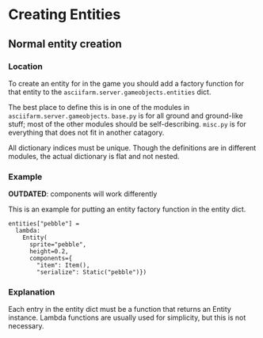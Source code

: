 
# Creating Entities

## Normal entity creation

### Location

To create an entity for in the game you should add a factory function for that entity to the `asciifarm.server.gameobjects.entities` dict.

The best place to define this is in one of the modules in `asciifarm.server.gameobjects`.
`base.py` is for all ground and ground-like stuff; most of the other modules should be self-describing.
`misc.py` is for everything that does not fit in another catagory.

All dictionary indices must be unique.
Though the definitions are in different modules, the actual dictionary is flat and not nested.

### Example

**OUTDATED**: components will work differently

This is an example for putting an entity factory function in the entity dict.

    entities["pebble"] = 
      lambda:
        Entity(
          sprite="pebble",
          height=0.2,
          components={
            "item": Item(),
            "serialize": Static("pebble")})

### Explanation

Each entry in the entity dict must be a function that returns an Entity instance.
Lambda functions are usually used for simplicity, but this is not necessary.
